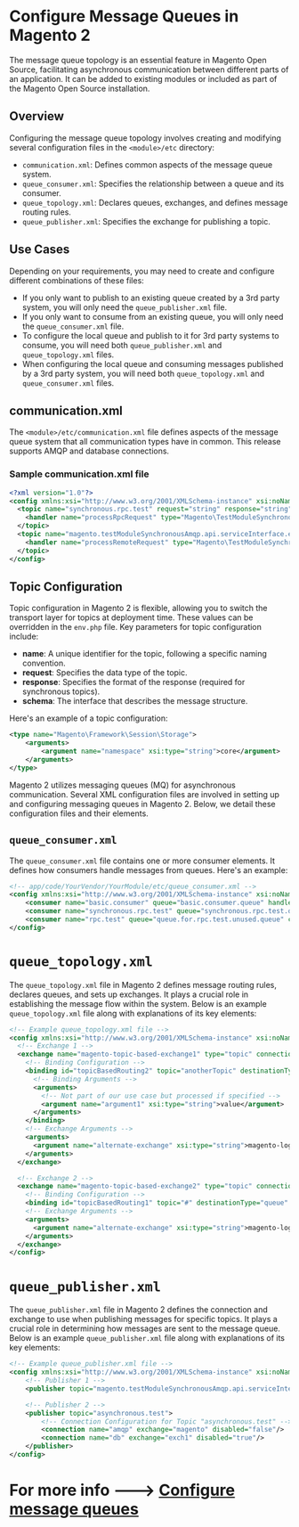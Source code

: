 # Configure Message Queues in Magento 2

The message queue topology is an essential feature in Magento Open Source, facilitating asynchronous communication between different parts of an application. It can be added to existing modules or included as part of the Magento Open Source installation.

## Overview

Configuring the message queue topology involves creating and modifying several configuration files in the `<module>/etc` directory:

- `communication.xml`: Defines common aspects of the message queue system.
- `queue_consumer.xml`: Specifies the relationship between a queue and its consumer.
- `queue_topology.xml`: Declares queues, exchanges, and defines message routing rules.
- `queue_publisher.xml`: Specifies the exchange for publishing a topic.

## Use Cases

Depending on your requirements, you may need to create and configure different combinations of these files:

- If you only want to publish to an existing queue created by a 3rd party system, you will only need the `queue_publisher.xml` file.
- If you only want to consume from an existing queue, you will only need the `queue_consumer.xml` file.
- To configure the local queue and publish to it for 3rd party systems to consume, you will need both `queue_publisher.xml` and `queue_topology.xml` files.
- When configuring the local queue and consuming messages published by a 3rd party system, you will need both `queue_topology.xml` and `queue_consumer.xml` files.

## communication.xml

The `<module>/etc/communication.xml` file defines aspects of the message queue system that all communication types have in common. This release supports AMQP and database connections.

### Sample communication.xml file

```xml
<?xml version="1.0"?>
<config xmlns:xsi="http://www.w3.org/2001/XMLSchema-instance" xsi:noNamespaceSchemaLocation="urn:magento:framework:Communication/etc/communication.xsd">
  <topic name="synchronous.rpc.test" request="string" response="string">
    <handler name="processRpcRequest" type="Magento\TestModuleSynchronousAmqp\Model\RpcRequestHandler" method="process"/>
  </topic>
  <topic name="magento.testModuleSynchronousAmqp.api.serviceInterface.execute" schema="Magento\TestModuleSynchronousAmqp\Api\ServiceInterface::execute">
    <handler name="processRemoteRequest" type="Magento\TestModuleSynchronousAmqp\Model\RpcRequestHandler" method="process"/>
  </topic>
</config>
```


## Topic Configuration

Topic configuration in Magento 2 is flexible, allowing you to switch the transport layer for topics at deployment time. These values can be overridden in the `env.php` file. Key parameters for topic configuration include:

- **name**: A unique identifier for the topic, following a specific naming convention.
- **request**: Specifies the data type of the topic.
- **response**: Specifies the format of the response (required for synchronous topics).
- **schema**: The interface that describes the message structure.

Here's an example of a topic configuration:

```xml
<type name="Magento\Framework\Session\Storage">
    <arguments>
        <argument name="namespace" xsi:type="string">core</argument>
    </arguments>
</type>
```


Magento 2 utilizes messaging queues (MQ) for asynchronous communication. Several XML configuration files are involved in setting up and configuring messaging queues in Magento 2. Below, we detail these configuration files and their elements.

## `queue_consumer.xml`

The `queue_consumer.xml` file contains one or more consumer elements. It defines how consumers handle messages from queues. Here's an example:

```xml
<!-- app/code/YourVendor/YourModule/etc/queue_consumer.xml -->
<config xmlns:xsi="http://www.w3.org/2001/XMLSchema-instance" xsi:noNamespaceSchemaLocation="urn:magento:framework-message-queue:etc/consumer.xsd">
    <consumer name="basic.consumer" queue="basic.consumer.queue" handler="LoggerClass::log"/>
    <consumer name="synchronous.rpc.test" queue="synchronous.rpc.test.queue" handler="LoggerClass::log"/>
    <consumer name="rpc.test" queue="queue.for.rpc.test.unused.queue" consumerInstance="Magento\Framework\MessageQueue\BatchConsumer" connection="amqp"/>
</config>
```



# `queue_topology.xml` 

The `queue_topology.xml` file in Magento 2 defines message routing rules, declares queues, and sets up exchanges. It plays a crucial role in establishing the message flow within the system. Below is an example `queue_topology.xml` file along with explanations of its key elements:

```xml
<!-- Example queue_topology.xml file -->
<config xmlns:xsi="http://www.w3.org/2001/XMLSchema-instance" xsi:noNamespaceSchemaLocation="urn:magento:framework-message-queue:etc/topology.xsd">
  <!-- Exchange 1 -->
  <exchange name="magento-topic-based-exchange1" type="topic" connection="db">
    <!-- Binding Configuration -->
    <binding id="topicBasedRouting2" topic="anotherTopic" destinationType="queue" destination="topic-queue1">
      <!-- Binding Arguments -->
      <arguments>
        <!-- Not part of our use case but processed if specified -->
        <argument name="argument1" xsi:type="string">value</argument>
      </arguments>
    </binding>
    <!-- Exchange Arguments -->
    <arguments>
      <argument name="alternate-exchange" xsi:type="string">magento-log-exchange</argument>
    </arguments>
  </exchange>

  <!-- Exchange 2 -->
  <exchange name="magento-topic-based-exchange2" type="topic" connection="db">
    <!-- Binding Configuration -->
    <binding id="topicBasedRouting1" topic="#" destinationType="queue" destination="topic-queue2"/>
    <!-- Exchange Arguments -->
    <arguments>
      <argument name="alternate-exchange" xsi:type="string">magento-log-exchange</argument>
    </arguments>
  </exchange>
</config>
```



# `queue_publisher.xml`

The `queue_publisher.xml` file in Magento 2 defines the connection and exchange to use when publishing messages for specific topics. It plays a crucial role in determining how messages are sent to the message queue. Below is an example `queue_publisher.xml` file along with explanations of its key elements:

```xml
<!-- Example queue_publisher.xml file -->
<config xmlns:xsi="http://www.w3.org/2001/XMLSchema-instance" xsi:noNamespaceSchemaLocation="urn:magento:framework-message-queue:etc/publisher.xsd">
    <!-- Publisher 1 -->
    <publisher topic="magento.testModuleSynchronousAmqp.api.serviceInterface.execute" disabled="true" />

    <!-- Publisher 2 -->
    <publisher topic="asynchronous.test">
        <!-- Connection Configuration for Topic "asynchronous.test" -->
        <connection name="amqp" exchange="magento" disabled="false"/>
        <connection name="db" exchange="exch1" disabled="true"/>
    </publisher>
</config>
```


# For more info ---> [Configure message queues](https://devdocs.magento.com/guides/v2.3/extension-dev-guide/message-queues/config-mq.html)